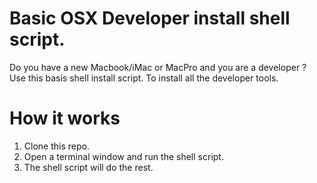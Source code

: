 # Basic OSX Developer install shell script.
Do you have a new Macbook/iMac or MacPro and you are a developer ? 
Use this basis shell install script. To install all the developer tools. 

# How it works
1) Clone this repo. <br />
2) Open a terminal window and run the shell script. <br />
3) The shell script will do the rest.

